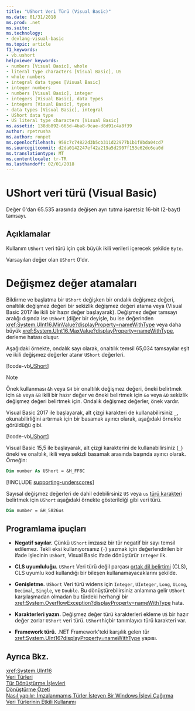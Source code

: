 ```yaml
---
title: "UShort Veri Türü (Visual Basic)"
ms.date: 01/31/2018
ms.prod: .net
ms.suite: 
ms.technology:
- devlang-visual-basic
ms.topic: article
f1_keywords:
- vb.ushort
helpviewer_keywords:
- numbers [Visual Basic], whole
- literal type characters [Visual Basic], US
- whole numbers
- integral data types [Visual Basic]
- integer numbers
- numbers [Visual Basic], integer
- integers [Visual Basic], data types
- integers [Visual Basic], types
- data types [Visual Basic], integral
- UShort data type
- US literal type characters [Visual Basic]
ms.assetid: 138db892-665d-4ba8-9cae-d8d91c4a8f39
author: rpetrusha
ms.author: ronpet
ms.openlocfilehash: 958c7c74822d3b5cb311d22977b1b1f8bda04cd7
ms.sourcegitcommit: d2da0142247ef42a219a5d2907f153e62dc6ea0d
ms.translationtype: MT
ms.contentlocale: tr-TR
ms.lasthandoff: 02/01/2018
---
```

# <a name="ushort-data-type-visual-basic"></a>UShort veri türü (Visual Basic)

Değer 0'dan 65.535 arasında değişen ayrı tutma işaretsiz 16-bit (2-bayt) tamsayı.  
  
## <a name="remarks"></a>Açıklamalar

 Kullanım `UShort` veri türü için çok büyük ikili verileri içerecek şekilde `Byte`.  
  
 Varsayılan değer olan `UShort` 0'dır.  

# <a name="literal-assignments"></a>Değişmez değer atamaları

Bildirme ve başlatma bir `UShort` değişken bir ondalık değişmez değeri, onaltılık değişmez değeri bir sekizlik değişmez değeri atama veya (Visual Basic 2017 ile ikili bir hazır değer başlayarak). Değişmez değer tamsayı aralığı dışında ise `UShort` (diğer bir deyişle, bu ise değerinden <xref:System.UInt16.MinValue?displayProperty=nameWithType> veya daha büyük <xref:System.UInt16.MaxValue?displayProperty=nameWithType>, derleme hatası oluşur.

Aşağıdaki örnekte, ondalık sayı olarak, onaltılık temsil 65,034 tamsayılar eşit ve ikili değişmez değerler atanır `UShort` değerleri.
  
[!code-vb[UShort](../../../../samples/snippets/visualbasic/language-reference/data-types/numeric-literals.vb#UShort)]

> [!NOTE]
> Önek kullanması `&h` veya `&H` bir onaltılık değişmez değeri, öneki belirtmek için `&b` veya `&B` ikili bir hazır değer ve öneki belirtmek için `&o` veya `&O` sekizlik değişmez değeri belirtmek için. Ondalık değişmez değerler, önek vardır.

Visual Basic 2017 ile başlayarak, alt çizgi karakteri de kullanabilirsiniz `_`, okunabilirliğini artırmak için bir basamak ayırıcı olarak, aşağıdaki örnekte görüldüğü gibi.

[!code-vb[UShort](../../../../samples/snippets/visualbasic/language-reference/data-types/numeric-literals.vb#UShortS)]

Visual Basic 15,5 ile başlayarak, alt çizgi karakterini de kullanabilirsiniz (`_`) öneki ve onaltılık, ikili veya sekizli basamak arasında başında ayırıcı olarak. Örneğin:

```vb
Dim number As UShort = &H_FF8C
```

[!INCLUDE [supporting-underscores](../../../../includes/vb-separator-langversion.md)]

Sayısal değişmez değerleri de dahil edebilirsiniz `US` veya `us` [türü karakteri](../../programming-guide\language-features\data-types/type-characters.md) belirtmek için `UShort` aşağıdaki örnekte gösterildiği gibi veri türü.

```vb
Dim number = &H_5826us
```

## <a name="programming-tips"></a>Programlama ipuçları
  
-   **Negatif sayılar.** Çünkü `UShort` imzasız bir tür negatif bir sayı temsil edilemez. Tekli eksi kullanıyorsanız (`-`) yazmak için değerlendirilen bir ifade işlecinin `UShort`, Visual Basic ifade dönüştürür `Integer` ilk.  
  
-   **CLS uyumluluğu.** `UShort` Veri türü değil parçası [ortak dil belirtimi](http://www.ecma-international.org/publications/standards/Ecma-335.htm) (CLS), CLS uyumlu kod kullandığı bir bileşen kullanamayacaklarını şekilde.
  
-   **Genişletme.** `UShort` Veri türü widens için `Integer`, `UInteger`, `Long`, `ULong`, `Decimal`, `Single`, ve `Double`. Bu dönüştürebilirsiniz anlamına gelir `UShort` karşılaşmadan olmadan bu türdeki herhangi bir <xref:System.OverflowException?displayProperty=nameWithType> hata.  
  
-   **Karakterleri yazın.** Değişmez değer türü karakterleri ekleme `US` bir hazır değer zorlar `UShort` veri türü. `UShort`hiçbir tanımlayıcı türü karakteri var.  
  
-   **Framework türü.** .NET Framework'teki karşılık gelen tür <xref:System.UInt16?displayProperty=nameWithType> yapısı.  
  
## <a name="see-also"></a>Ayrıca Bkz.  
 <xref:System.UInt16>  
 [Veri Türleri](../../../visual-basic/language-reference/data-types/data-type-summary.md)  
 [Tür Dönüştürme İşlevleri](../../../visual-basic/language-reference/functions/type-conversion-functions.md)  
 [Dönüştürme Özeti](../../../visual-basic/language-reference/keywords/conversion-summary.md)  
 [Nasıl yapılır: İmzalanmamış Türler İsteyen Bir Windows İşlevi Çağırma](../../../visual-basic/programming-guide/com-interop/how-to-call-a-windows-function-that-takes-unsigned-types.md)  
 [Veri Türlerinin Etkili Kullanımı](../../../visual-basic/programming-guide/language-features/data-types/efficient-use-of-data-types.md)
